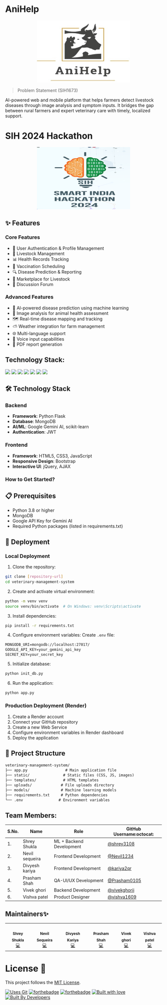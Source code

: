# AniHelp
<p align="center">
  <img src="https://raw.githubusercontent.com/shrey3108/newassistant/main/cow.jpg" height="200" width="300">
</p>




> Problem Statement (SIH1673)

AI-powered web and mobile platform that helps farmers detect livestock diseases through image analysis and symptom inputs. It bridges the gap between rural farmers and expert veterinary care with timely, localized support.

# SIH 2024 Hackathon

<p align="center">
  <img src="https://raw.githubusercontent.com/shrey3108/newassistant/main/sih.png" height="200" width="300">
</p>

## ✨ Features

### Core Features
- 🔐 User Authentication & Profile Management
- 🐄 Livestock Management
- 📊 Health Records Tracking
- 💉 Vaccination Scheduling
- 🔍 Disease Prediction & Reporting
- 🏥 Marketplace for Livestock
- 💬 Discussion Forum

### Advanced Features
- 🤖 AI-powered disease prediction using machine learning
- 📸 Image analysis for animal health assessment
- 🗺️ Real-time disease mapping and tracking
- ⛅ Weather integration for farm management
- 🌐 Multi-language support
- 🎤 Voice input capabilities
- 📄 PDF report generation


## Technology Stack:

<img src="https://img.shields.io/badge/html5%20-%23E34F26.svg?&style=for-the-badge&logo=html5&logoColor=white"/> <img src="https://img.shields.io/badge/css3%20-%231572B6.svg?&style=for-the-badge&logo=css3&logoColor=white"/> <img src="https://img.shields.io/badge/javascript%20-%23323330.svg?&style=for-the-badge&logo=javascript&logoColor=%23F7DF1E"/> <img src="https://img.shields.io/badge/MongoDB-4EA94B?style=for-the-badge&logo=mongodb&logoColor=white"/>  <img src="https://img.shields.io/badge/Flask-000000?style=for-the-badge&logo=flask&logoColor=white"/>
<img src="https://img.shields.io/badge/Python-3776AB?style=for-the-badge&logo=python&logoColor=white"/>
 <img src="https://img.shields.io/badge/github%20-%23121011.svg?&style=for-the-badge&logo=github&logoColor=white"/> 


## 🛠️ Technology Stack

### Backend
- **Framework**: Python Flask
- **Database**: MongoDB
- **AI/ML**: Google Gemini AI, scikit-learn
- **Authentication**: JWT

### Frontend
- **Framework**: HTML5, CSS3, JavaScript
- **Responsive Design**: Bootstrap
- **Interactive UI**: jQuery, AJAX

### How to Get Started?
## 📋 Prerequisites

- Python 3.8 or higher
- MongoDB
- Google API Key for Gemini AI
- Required Python packages (listed in requirements.txt)

## 🚀 Deployment

### Local Deployment

1. Clone the repository:
```bash
git clone [repository-url]
cd veterinary-management-system
```

2. Create and activate virtual environment:
```bash
python -m venv venv
source venv/bin/activate  # On Windows: venv\Scripts\activate
```

3. Install dependencies:
```bash
pip install -r requirements.txt
```

4. Configure environment variables:
Create `.env` file:
```env
MONGODB_URI=mongodb://localhost:27017/
GOOGLE_API_KEY=your_gemini_api_key
SECRET_KEY=your_secret_key
```

5. Initialize database:
```bash
python init_db.py
```

6. Run the application:
```bash
python app.py
```

### Production Deployment (Render)

1. Create a Render account
2. Connect your GitHub repository
3. Create a new Web Service
4. Configure environment variables in Render dashboard
5. Deploy the application

## 📁 Project Structure

```
veterinary-management-system/
├── app.py                 # Main application file
├── static/               # Static files (CSS, JS, images)
├── templates/            # HTML templates
├── uploads/             # File uploads directory
├── models/              # Machine learning models
├── requirements.txt     # Python dependencies
└── .env                # Environment variables
```


## Team Members:

| S.No. | Name | Role | GitHub Username:octocat: |
| --------------- | --------------- | --------------- | --------------- |
| 1. | Shrey Shukla | ML + Backend  Development| [@shrey3108](https://github.com/shrey3108)  |
| 2. | Nevil sequeira | Frontend Development | [@Nevil1234](https://github.com/Nevil1234) |
| 3. | Divyesh kariya  | Frontend Development | [@kariya2qr](https://github.com/kariya2qr) |
| 4. | Prasham Shah| QA-UI/UX  Development | [@Prasham0105](https://github.com/prasham0105)  |
| 5. | Vivek ghori | Backend Development  | [@vivekghorii](https://github.com/vivekghorii)  |
| 6. | Vishva patel | Product Designer | [@vishva1609](https://github.com/vishva1609)  |

## Maintainers✨

<table>
  <tbody><tr>
    <td align="center"><a href="https://github.com/shrey3108"><img alt="" src="https://avatars.githubusercontent.com/shrey3108" width="100px;"><br><sub><b>Shrey Shukla</b></sub></a><br><a href="https://github.com/shrey3108/newassistant" title="Code">💻</a></td>
    <td align="center"><a href="https://github.com/Nevil1234"><img alt="" src="https://avatars.githubusercontent.com/Nevil1234" width="100px;"><br><sub><b>Nevil Sequeira </b></sub></a><br><a href="https://github.com/shrey3108/newassistant" title="Code">💻</a></td>
    <td align="center"><a href="https://github.com/kariya2qr"><img alt="" src="https://avatars.githubusercontent.com/kariya2qr" width="100px;"><br><sub><b>Divyesh Kariya</b></sub></a><br><a href="https://github.com/shrey3108/newassistant" title="Code">💻</a></td>
    <td align="center"><a href="https://github.com/prasham0105"><img alt="" src="https://avatars.githubusercontent.com/prasham0105" width="100px;"><br><sub><b> Prasham Shah </b></sub></a><br><a href="https://github.com/shrey3108/newassistant" title="Code">💻</a></td>
    <td align="center"><a href="https://github.com/vivekghorii"><img alt="" src="https://avatars.githubusercontent.com/vivekghorii" width="100px;"><br><sub><b>  Vivek ghori </b></sub></a><br><a href="https://github.com/shrey3108/newassistant" title="Code">💻</a></td>
    <td align="center"><a href="https://github.com/vishva1609"><img alt="" src="https://avatars.githubusercontent.com/vishva1609" width="100px;"><br><sub><b>Vishva patel</b></sub></a><br><a href="https://github.com/shrey3108/newassistant" title="Code">💻</a></td>
  </tr>
</tbody></table>


# License :memo:

This project follows the [MIT License](https://choosealicense.com/licenses/mit/).

[![Uses Git](https://forthebadge.com/images/badges/uses-git.svg)](https://github.com/shrey3108/newassistant) 
[![forthebadge](https://forthebadge.com/images/badges/made-with-javascript.svg)](https://github.com/shrey3108/newassistant)
[![forthebadge](https://forthebadge.com/images/badges/made-with-python.svg)](https://github.com/shrey3108/newassistant)
[![Built with love](https://forthebadge.com/images/badges/built-with-love.svg)](https://github.com/shrey3108/newassistant) [![Built By Developers](https://forthebadge.com/images/badges/built-by-developers.svg)](https://github.com/shrey3108/newassistant) 
